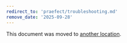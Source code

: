 ```yaml
---
redirect_to: 'praefect/troubleshooting.md'
remove_date: '2025-09-28'
---
```


<!-- markdownlint-disable -->

This document was moved to [another location](praefect/troubleshooting.md).

<!-- This redirect file can be deleted after <2025-09-28>. -->
<!-- Redirects that point to other docs in the same project expire in three months. -->
<!-- Redirects that point to docs in a different project or site (for example, link is not relative and starts with `https:`) expire in one year. -->
<!-- Before deletion, see: https://docs.gitlab.com/development/documentation/redirects -->
